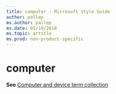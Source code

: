 ```yaml
---
title: computer - Microsoft Style Guide
author: pallep
ms.author: pallep
ms.date: 01/19/2018
ms.topic: article
ms.prod: non-product-specific
---
```


# computer

**See** [Computer and device term collection](/style-guide/a-z-word-list-term-collections/term-collections/computer-device-terms)
